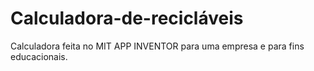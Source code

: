 # Calculadora-de-recicláveis
Calculadora feita no MIT APP INVENTOR para uma empresa e para fins educacionais.

